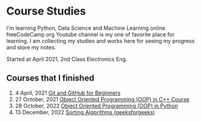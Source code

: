 # Course Studies

I'm learning Python, Data Science and Machine Learning online. 
freeCodeCamp.org Youtube channel is my one of favorite place for learning. 
I am collecting my studies and works here for seeing my progress and store my notes.

Started at April 2021, 2nd Class Electronics Eng.

## Courses that I finished

1. 4 April, 2021 [Git and GitHub for Beginners](https://www.youtube.com/watch?v=RGOj5yH7evk)
2. 27 October, 2021 [Object Oriented Programming (OOP) in C++ Course](https://youtu.be/wN0x9eZLix4)
3. 28 October, 2022 [Object Oriented Programming (OOP) in Python](https://youtube.com/playlist?list=PL-osiE80TeTsqhIuOqKhwlXsIBIdSeYtc)
4. 13 December, 2022 [Sorting Algorithms (geeksforgeeks)](https://www.geeksforgeeks.org/sorting-algorithms/?ref=lbp)
